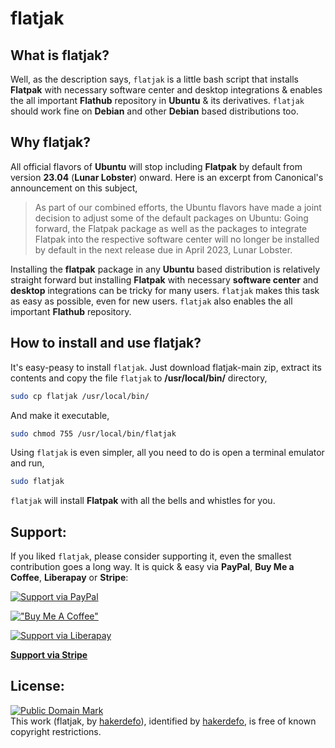 # flatjak

## What is flatjak?
Well, as the description says, `flatjak` is a little bash script that installs **Flatpak** with necessary software center and desktop integrations & enables the all important **Flathub** repository in **Ubuntu** & its derivatives. `flatjak` should work fine on **Debian** and other **Debian** based distributions too.    

## Why flatjak?
All official flavors of **Ubuntu** will stop including **Flatpak** by default from version **23.04** (**Lunar Lobster**) onward. Here is an excerpt from Canonical's announcement on this subject,  
> As part of our combined efforts, the Ubuntu flavors have made a joint decision to adjust some of the default packages on Ubuntu: Going forward, the Flatpak package as well as the packages to integrate Flatpak into the respective software center will no longer be installed by default in the next release due in April 2023, Lunar Lobster.  

Installing the **flatpak** package in any **Ubuntu** based distribution is relatively straight forward but installing **Flatpak** with necessary **software center** and **desktop** integrations can be tricky for many users. `flatjak` makes this task as easy as possible, even for new users. `flatjak` also enables the all important **Flathub** repository.  

## How to install and use flatjak?  
It's easy-peasy to install `flatjak`. Just download flatjak-main zip, extract its contents and copy the file `flatjak` to **/usr/local/bin/** directory,  

```bash
sudo cp flatjak /usr/local/bin/
```

And make it executable,  

```bash
sudo chmod 755 /usr/local/bin/flatjak
```

Using `flatjak` is even simpler, all you need to do is open a terminal emulator and run,  

```bash
sudo flatjak
```

`flatjak` will install **Flatpak** with all the bells and whistles for you.  

## Support:

If you liked `flatjak`, please consider supporting it, even the smallest contribution goes a long way. It is quick & easy via **PayPal**, **Buy Me a Coffee**, **Liberapay** or **Stripe**:  

[![Support via PayPal](https://cdn.jsdelivr.net/gh/twolfson/paypal-github-button@1.0.0/dist/button.svg)](https://paypal.me/hakerdefo)  

[!["Buy Me A Coffee"](https://user-images.githubusercontent.com/1376749/120938564-50c59780-c6e1-11eb-814f-22a0399623c5.png)](https://www.buymeacoffee.com/hakerdefo)  

[![Support via Liberapay](https://liberapay.com/assets/widgets/donate.svg)](https://liberapay.com/hakerdefo/donate)  

[**Support via Stripe**](https://buy.stripe.com/28odRcfob9or41OdQQ)

## License:

[![Public Domain Mark](http://i.creativecommons.org/p/mark/1.0/88x31.png)](http://creativecommons.org/publicdomain/mark/1.0/)  
This work (<span property="dct:title">flatjak</span>, by [<span property="dct:title">hakerdefo</span>](https://github.com/hakerdefo/flatjak)), identified by [<span property="dct:title">hakerdefo</span>](https://hakerdefo.github.io), is free of known copyright restrictions.  

[flatjak-main]:https://github.com/hakerdefo/flatjak/archive/refs/heads/main.zip  
